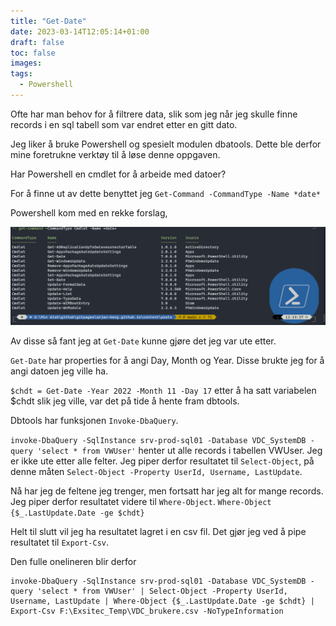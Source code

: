 ```yaml
---
title: "Get-Date"
date: 2023-03-14T12:05:14+01:00
draft: false
toc: false
images:
tags:
  - Powershell
---
```


Ofte har man behov for å filtrere data, slik som jeg når jeg skulle finne records i en sql tabell som var endret etter en gitt dato.

Jeg liker å bruke Powershell og spesielt modulen dbatools. Dette ble derfor mine foretrukne verktøy til å løse denne oppgaven.

Har Powershell en cmdlet for å arbeide med datoer?

For å finne ut av dette benyttet jeg ``Get-Command -CommandType -Name *date*``

Powershell kom med en rekke forslag,

![Example image](docs/images/GetDate01.png)

Av disse så fant jeg at ``Get-Date`` kunne gjøre det jeg var ute etter.

``Get-Date`` har properties for å angi Day, Month og Year. Disse brukte jeg for å angi datoen jeg ville ha.

``$chdt = Get-Date -Year 2022 -Month 11 -Day 17`` etter å ha satt variabelen $chdt slik jeg ville, var det på tide å hente fram dbtools.

Dbtools har funksjonen ``Invoke-DbaQuery``.

``invoke-DbaQuery -SqlInstance srv-prod-sql01 -Database VDC_SystemDB -query 'select * from VWUser'`` henter ut alle records i tabellen VWUser. Jeg er ikke ute etter alle felter. Jeg piper derfor resultatet til ``Select-Object``, på denne måten ``Select-Object -Property UserId, Username, LastUpdate``.

Nå har jeg de feltene jeg trenger, men fortsatt har jeg alt for mange records. Jeg piper derfor resultatet videre til ``Where-Object``. ``Where-Object {$_.LastUpdate.Date -ge $chdt}``

Helt til slutt vil jeg ha resultatet lagret i en csv fil. Det gjør jeg ved å pipe resultatet til ``Export-Csv``.

Den fulle onelineren blir derfor 
```
invoke-DbaQuery -SqlInstance srv-prod-sql01 -Database VDC_SystemDB -query 'select * from VWUser' | Select-Object -Property UserId, Username, LastUpdate | Where-Object {$_.LastUpdate.Date -ge $chdt} | Export-Csv F:\Exsitec_Temp\VDC_brukere.csv -NoTypeInformation
```
